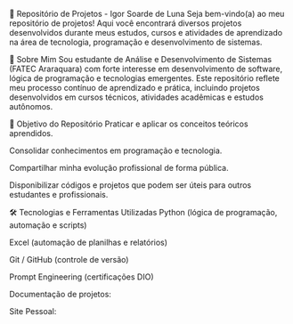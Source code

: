 🎯 Repositório de Projetos - Igor Soarde de Luna
Seja bem-vindo(a) ao meu repositório de projetos!
Aqui você encontrará diversos projetos desenvolvidos durante meus estudos, cursos e atividades de aprendizado na área de tecnologia, programação e desenvolvimento de sistemas.

📌 Sobre Mim
Sou estudante de Análise e Desenvolvimento de Sistemas (FATEC Araraquara) com forte interesse em desenvolvimento de software, lógica de programação e tecnologias emergentes. Este repositório reflete meu processo contínuo de aprendizado e prática, incluindo projetos desenvolvidos em cursos técnicos, atividades acadêmicas e estudos autônomos.

🚀 Objetivo do Repositório
Praticar e aplicar os conceitos teóricos aprendidos.

Consolidar conhecimentos em programação e tecnologia.

Compartilhar minha evolução profissional de forma pública.

Disponibilizar códigos e projetos que podem ser úteis para outros estudantes e profissionais.

🛠 Tecnologias e Ferramentas Utilizadas
Python (lógica de programação, automação e scripts)

Excel (automação de planilhas e relatórios)

Git / GitHub (controle de versão)

Prompt Engineering (certificações DIO)

Documentação de projetos:

Site Pessoal: 
